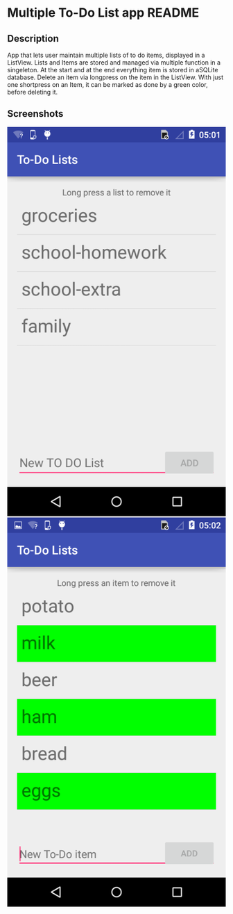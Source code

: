 # Multiple To-Do List app README #

## Description ##
App that lets user maintain multiple lists of to do items, displayed in a ListView. 
Lists and Items are stored and managed via multiple function in a singeleton. 
At the start and at the end everything item is stored in aSQLite database. 
Delete an item via longpress on the item in the ListView.
With just one shortpress on an Item, it can be marked as done by a green color, before deleting it. 

## Screenshots ##
![ToDo Lists View](https://github.com/lywo/Lydia_pset4/blob/master/app/src/doc/ToDoListsView.png?raw=true)
![ToDo Items View](https://github.com/lywo/Lydia_pset4/blob/master/app/src/doc/ToDoItemsView.png?raw=true)
